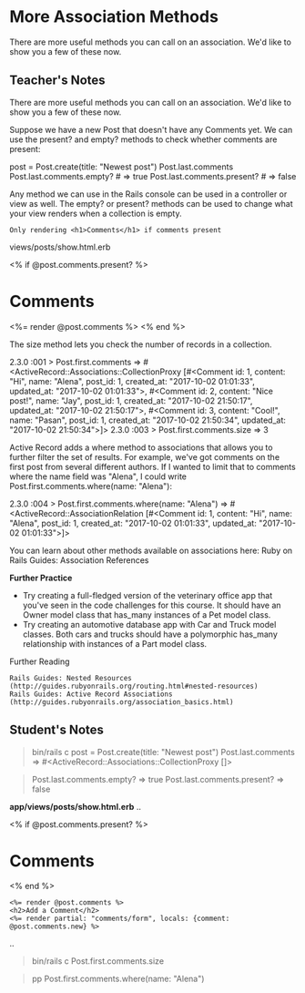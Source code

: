 # More Association Methods
There are more useful methods you can call on an association. We'd like to show you a few of these now.

## Teacher's Notes

There are more useful methods you can call on an association. We'd like to show you a few of these now.

Suppose we have a new Post that doesn't have any Comments yet. We can use the present? and empty? methods to check whether comments are present:

post = Post.create(title: "Newest post")
Post.last.comments
Post.last.comments.empty? # => true
Post.last.comments.present? # => false

Any method we can use in the Rails console can be used in a controller or view as well. The empty? or present? methods can be used to change what your view renders when a collection is empty.

    Only rendering <h1>Comments</h1> if comments present

views/posts/show.html.erb

  <% if @post.comments.present? %>
    <h1>Comments</h1>
    <%= render @post.comments %>
  <% end %>

The size method lets you check the number of records in a collection.

2.3.0 :001 > Post.first.comments
 => #<ActiveRecord::Associations::CollectionProxy [#<Comment id: 1, content: "Hi", name: "Alena", post_id: 1, created_at: "2017-10-02 01:01:33", updated_at: "2017-10-02 01:01:33">, #<Comment id: 2, content: "Nice post!", name: "Jay", post_id: 1, created_at: "2017-10-02 21:50:17", updated_at: "2017-10-02 21:50:17">, #<Comment id: 3, content: "Cool!", name: "Pasan", post_id: 1, created_at: "2017-10-02 21:50:34", updated_at: "2017-10-02 21:50:34">]>
2.3.0 :003 > Post.first.comments.size
 => 3

Active Record adds a where method to associations that allows you to further filter the set of results. For example, we've got comments on the first post from several different authors. If I wanted to limit that to comments where the name field was "Alena", I could write Post.first.comments.where(name: "Alena"):

2.3.0 :004 > Post.first.comments.where(name: "Alena")
 => #<ActiveRecord::AssociationRelation [#<Comment id: 1, content: "Hi", name: "Alena", post_id: 1, created_at: "2017-10-02 01:01:33", updated_at: "2017-10-02 01:01:33">]>

You can learn about other methods available on associations here: Ruby on Rails Guides: Association References

**Further Practice**

   * Try creating a full-fledged version of the veterinary office app that you've seen in the code challenges for this course. It should have an Owner model class that has_many instances of a Pet model class.
   * Try creating an automotive database app with Car and Truck model classes. Both cars and trucks should have a polymorphic has_many relationship with instances of a Part model class.

Further Reading

    Rails Guides: Nested Resources (http://guides.rubyonrails.org/routing.html#nested-resources)
    Rails Guides: Active Record Associations (http://guides.rubyonrails.org/association_basics.html)

## Student's Notes

> bin/rails c
   > post = Post.create(title: "Newest post")
   > Post.last.comments
   	=> #<ActiveRecord::Associations::CollectionProxy []>

   > Post.last.comments.empty?
   	=> true
   > Post.last.comments.present?
   	=> false

__app/views/posts/show.html.erb__
..
<div id="comments">
	<% if @post.comments.present? %>
		<h1>Comments</h1>
	<% end %>
	
	<%= render @post.comments %>
	<h2>Add a Comment</h2>
	<%= render partial: "comments/form", locals: {comment: @post.comments.new} %>
</div>
..

> bin/rails c
   > Post.first.comments.size

   >pp Post.first.comments.where(name: "Alena")

